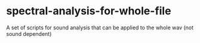 # spectral-analysis-for-whole-file
A set of scripts for sound analysis that can be applied to the whole wav (not sound dependent)
